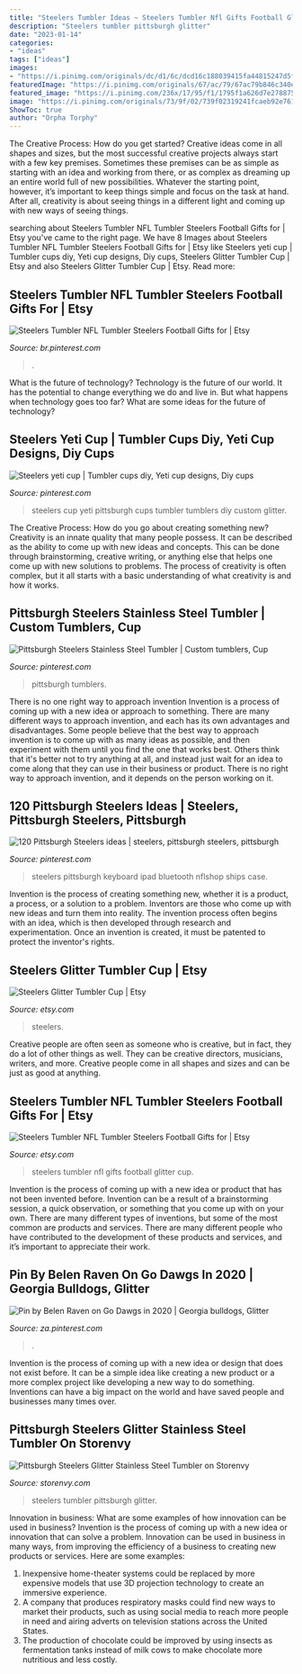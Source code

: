 ```yaml
---
title: "Steelers Tumbler Ideas ~ Steelers Tumbler Nfl Gifts Football Glitter Cup"
description: "Steelers tumbler pittsburgh glitter"
date: "2023-01-14"
categories:
- "ideas"
tags: ["ideas"]
images:
- "https://i.pinimg.com/originals/dc/d1/6c/dcd16c188039415fa44815247d5f8f81.jpg"
featuredImage: "https://i.pinimg.com/originals/67/ac/79/67ac79b846c340e35efffc1bcaf0a762.jpg"
featured_image: "https://i.pinimg.com/236x/17/95/f1/1795f1a626d7e2788755e391e9a33d0d--pittsburgh-steelers-keyboard.jpg"
image: "https://i.pinimg.com/originals/73/9f/02/739f02319241fcaeb92e76125363cf11.jpg"
ShowToc: true
author: "Orpha Torphy"
---
```



The Creative Process: How do you get started?
Creative ideas come in all shapes and sizes, but the most successful creative projects always start with a few key premises. Sometimes these premises can be as simple as starting with an idea and working from there, or as complex as dreaming up an entire world full of new possibilities. Whatever the starting point, however, it’s important to keep things simple and focus on the task at hand. After all, creativity is about seeing things in a different light and coming up with new ways of seeing things.

	

		
searching about Steelers Tumbler NFL Tumbler Steelers Football Gifts for | Etsy you've came to the right page. We have 8 Images about Steelers Tumbler NFL Tumbler Steelers Football Gifts for | Etsy like Steelers yeti cup | Tumbler cups diy, Yeti cup designs, Diy cups, Steelers Glitter Tumbler Cup | Etsy and also Steelers Glitter Tumbler Cup | Etsy. Read more:
		
    
## Steelers Tumbler NFL Tumbler Steelers Football Gifts For | Etsy

<img loading=lazy src="https://i.pinimg.com/736x/e7/17/4e/e7174ea0a6e0f280724fbfee17ba2a12.jpg" onerror="this.onerror=null;this.src='https://tse1.mm.bing.net/th?id=OIP.M-0RtvOn2FC1XEAhu62lAQHaLu&amp;pid=15.1';" alt="Steelers Tumbler NFL Tumbler Steelers Football Gifts for | Etsy">

_Source: br.pinterest.com_

>. 

	

What is the future of technology?
Technology is the future of our world. It has the potential to change everything we do and live in. But what happens when technology goes too far? What are some ideas for the future of technology?

    
## Steelers Yeti Cup | Tumbler Cups Diy, Yeti Cup Designs, Diy Cups

<img loading=lazy src="https://i.pinimg.com/originals/67/ac/79/67ac79b846c340e35efffc1bcaf0a762.jpg" onerror="this.onerror=null;this.src='https://tse2.mm.bing.net/th?id=OIP.iLUEUIu8dkEQndD8Zc3QnQHaJ4&amp;pid=15.1';" alt="Steelers yeti cup | Tumbler cups diy, Yeti cup designs, Diy cups">

_Source: pinterest.com_

>steelers cup yeti pittsburgh cups tumbler tumblers diy custom glitter. 

	

The Creative Process: How do you go about creating something new?
Creativity is an innate quality that many people possess. It can be described as the ability to come up with new ideas and concepts. This can be done through brainstorming, creative writing, or anything else that helps one come up with new solutions to problems. The process of creativity is often complex, but it all starts with a basic understanding of what creativity is and how it works.

    
## Pittsburgh Steelers Stainless Steel Tumbler | Custom Tumblers, Cup

<img loading=lazy src="https://i.pinimg.com/originals/dc/d1/6c/dcd16c188039415fa44815247d5f8f81.jpg" onerror="this.onerror=null;this.src='https://tse1.mm.bing.net/th?id=OIP.9gxAGMaFSgKJyhb8YYZ88AHaJ4&amp;pid=15.1';" alt="Pittsburgh Steelers Stainless Steel Tumbler | Custom tumblers, Cup">

_Source: pinterest.com_

>pittsburgh tumblers. 

	

There is no one right way to approach invention
Invention is a process of coming up with a new idea or approach to something. There are many different ways to approach invention, and each has its own advantages and disadvantages. Some people believe that the best way to approach invention is to come up with as many ideas as possible, and then experiment with them until you find the one that works best. Others think that it's better not to try anything at all, and instead just wait for an idea to come along that they can use in their business or product. There is no right way to approach invention, and it depends on the person working on it.

    
## 120 Pittsburgh Steelers Ideas | Steelers, Pittsburgh Steelers, Pittsburgh

<img loading=lazy src="https://i.pinimg.com/236x/17/95/f1/1795f1a626d7e2788755e391e9a33d0d--pittsburgh-steelers-keyboard.jpg" onerror="this.onerror=null;this.src='https://tse3.mm.bing.net/th?id=OIP.z3Yb395GjSZnPbB4drmzrQAAAA&amp;pid=15.1';" alt="120 Pittsburgh Steelers ideas | steelers, pittsburgh steelers, pittsburgh">

_Source: pinterest.com_

>steelers pittsburgh keyboard ipad bluetooth nflshop ships case. 

	

Invention is the process of creating something new, whether it is a product, a process, or a solution to a problem. Inventors are those who come up with new ideas and turn them into reality. The invention process often begins with an idea, which is then developed through research and experimentation. Once an invention is created, it must be patented to protect the inventor's rights.

    
## Steelers Glitter Tumbler Cup | Etsy

<img loading=lazy src="https://i.etsystatic.com/18871783/r/il/5b48e5/2592766063/il_794xN.2592766063_8ryj.jpg" onerror="this.onerror=null;this.src='https://tse4.mm.bing.net/th?id=OIP.Ni6Tev5dZOAHVlyjqsZPrgHaJ4&amp;pid=15.1';" alt="Steelers Glitter Tumbler Cup | Etsy">

_Source: etsy.com_

>steelers. 

	

Creative people are often seen as someone who is creative, but in fact, they do a lot of other things as well. They can be creative directors, musicians, writers, and more. Creative people come in all shapes and sizes and can be just as good at anything.

    
## Steelers Tumbler NFL Tumbler Steelers Football Gifts For | Etsy

<img loading=lazy src="https://i.etsystatic.com/16283558/r/il/6543dd/2203689764/il_794xN.2203689764_bvqw.jpg" onerror="this.onerror=null;this.src='https://tse2.mm.bing.net/th?id=OIP.W1gV9G6r1rIA9t5oTlpTVQHaKo&amp;pid=15.1';" alt="Steelers Tumbler NFL Tumbler Steelers Football Gifts for | Etsy">

_Source: etsy.com_

>steelers tumbler nfl gifts football glitter cup. 

	

Invention is the process of coming up with a new idea or product that has not been invented before. Invention can be a result of a brainstorming session, a quick observation, or something that you come up with on your own. There are many different types of inventions, but some of the most common are products and services. There are many different people who have contributed to the development of these products and services, and it’s important to appreciate their work.

    
## Pin By Belen Raven On Go Dawgs In 2020 | Georgia Bulldogs, Glitter

<img loading=lazy src="https://i.pinimg.com/originals/73/9f/02/739f02319241fcaeb92e76125363cf11.jpg" onerror="this.onerror=null;this.src='https://tse1.mm.bing.net/th?id=OIP.HtFZJ5Kk0R26NTe5WeBQHAHaKD&amp;pid=15.1';" alt="Pin by Belen Raven on Go Dawgs in 2020 | Georgia bulldogs, Glitter">

_Source: za.pinterest.com_

>. 

	

Invention is the process of coming up with a new idea or design that does not exist before. It can be a simple idea like creating a new product or a more complex project like developing a new way to do something. Inventions can have a big impact on the world and have saved people and businesses many times over.

    
## Pittsburgh Steelers Glitter Stainless Steel Tumbler On Storenvy

<img loading=lazy src="http://dzasv7x7a867v.cloudfront.net/product_photos/60065727/file_584cbcd264_large.png" onerror="this.onerror=null;this.src='https://tse4.mm.bing.net/th?id=OIP.KVU-QJ1a8w1VhnI93M6U0gAAAA&amp;pid=15.1';" alt="Pittsburgh Steelers Glitter Stainless Steel Tumbler on Storenvy">

_Source: storenvy.com_

>steelers tumbler pittsburgh glitter. 

	

Innovation in business: What are some examples of how innovation can be used in business?
Invention is the process of coming up with a new idea or innovation that can solve a problem. Innovation can be used in business in many ways, from improving the efficiency of a business to creating new products or services. Here are some examples: 
1. Inexpensive home-theater systems could be replaced by more expensive models that use 3D projection technology to create an immersive experience. 
2. A company that produces respiratory masks could find new ways to market their products, such as using social media to reach more people in need and airing adverts on television stations across the United States. 
3. The production of chocolate could be improved by using insects as fermentation tanks instead of milk cows to make chocolate more nutritious and less costly. 

